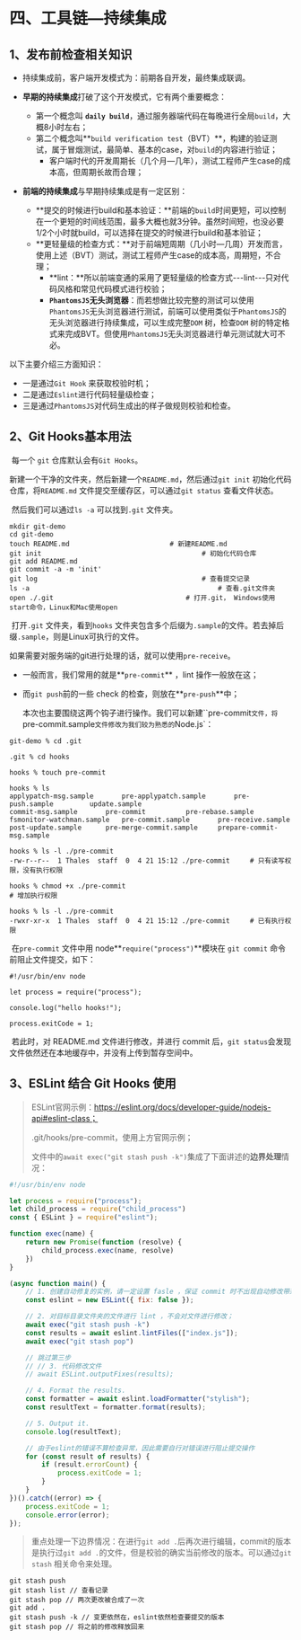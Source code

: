 # 四、工具链—持续集成

## 1、发布前检查相关知识

* 持续集成前，客户端开发模式为：前期各自开发，最终集成联调。

* **早期的持续集成**打破了这个开发模式，它有两个重要概念：
  * 第一个概念叫 **`daily build`**，通过服务器端代码在每晚进行全局`build`，大概8小时左右；
  * 第二个概念叫**`build verification test`（BVT）**，构建的验证测试，属于冒烟测试，最简单、基本的case，对`build`的内容进行验证；
    * 客户端时代的开发周期长（几个月—几年），测试工程师产生case的成本高，但周期长故而合理；

* **前端的持续集成**与早期持续集成是有一定区别：
  * **提交的时候进行build和基本验证：**前端的`build`时间更短，可以控制在一个更短的时间线范围，最多大概也就3分钟。虽然时间短，也没必要1/2个小时就build，可以选择在提交的时候进行build和基本验证；
  * **更轻量级的检查方式：**对于前端短周期（几小时—几周）开发而言，使用上述（BVT）测试，测试工程师产生case的成本高，周期短，不合理；
    * **lint：**所以前端变通的采用了更轻量级的检查方式---lint---只对代码风格和常见代码模式进行校验；
    * **`PhantomsJS`无头浏览器**：而若想做比较完整的测试可以使用`PhantomsJS`无头浏览器进行测试，前端可以使用类似于`PhantomsJS`的无头浏览器进行持续集成，可以生成完整`DOM` 树，检查`DOM` 树的特定格式来完成BVT。但使用`PhantomsJS`无头浏览器进行单元测试就大可不必。

以下主要介绍三方面知识：

* 一是通过`Git Hook` 来获取校验时机；
* 二是通过`Eslint`进行代码轻量级检查；
* 三是通过`PhantomsJS`对代码生成出的样子做规则校验和检查。

## 2、Git Hooks基本用法

​		每一个 `git` 仓库默认会有`Git Hooks`。

​		新建一个干净的文件夹，然后新建一个`README.md`，然后通过`git init` 初始化代码仓库，将`README.md` 文件提交至缓存区，可以通过`git status` 查看文件状态。

​		然后我们可以通过`ls -a` 可以找到`.git` 文件夹。

```shell
mkdir git-demo
cd git-demo
touch README.md							# 新建README.md 
git init										# 初始化代码仓库
git add README.md
git commit -a -m 'init'
git log											# 查看提交记录
ls -a												# 查看.git文件夹
open ./.git									# 打开.git， Windows使用start命令，Linux和Mac使用open
```

​		打开`.git` 文件夹，看到`hooks` 文件夹包含多个后缀为`.sample`的文件。若去掉后缀`.sample`，则是Linux可执行的文件。

​		如果需要对服务端的git进行处理的话，就可以使用`pre-receive`。

* 一般而言，我们常用的就是**`pre-commit`** ，lint 操作一般放在这；

* 而`git push`前的一些 check 的检查，则放在**`pre-push`**中；

  本次也主要围绕这两个钩子进行操作。我们可以新建``pre-commit`文件，将`pre-commit.sample`文件修改为我们较为熟悉的`Node.js`：

```shell
git-demo % cd .git

.git % cd hooks

hooks % touch pre-commit

hooks % ls
applypatch-msg.sample		pre-applypatch.sample		pre-push.sample			update.sample
commit-msg.sample		pre-commit			pre-rebase.sample
fsmonitor-watchman.sample	pre-commit.sample		pre-receive.sample
post-update.sample		pre-merge-commit.sample		prepare-commit-msg.sample

hooks % ls -l ./pre-commit
-rw-r--r--  1 Thales  staff  0  4 21 15:12 ./pre-commit		# 只有读写权限，没有执行权限

hooks % chmod +x ./pre-commit															# 增加执行权限

hooks % ls -l ./pre-commit   
-rwxr-xr-x  1 Thales  staff  0  4 21 15:12 ./pre-commit		# 已有执行权限

```

​		在`pre-commit` 文件中用 node**`require("process")`**模块在 `git commit` 命令前阻止文件提交，如下：

```
#!/usr/bin/env node

let process = require("process");

console.log("hello hooks!");

process.exitCode = 1;
```

​		若此时，对 README.md 文件进行修改，并进行 commit 后，`git status`会发现文件依然还在本地缓存中，并没有上传到暂存空间中。

## 3、ESLint 结合 Git Hooks 使用

>  ESLint官网示例：https://eslint.org/docs/developer-guide/nodejs-api#eslint-class；
>
> .git/hooks/pre-commit，使用上方官网示例；
>
> 文件中的`await exec("git stash push -k")`集成了下面讲述的**边界处理**情况：

```js
#!/usr/bin/env node

let process = require("process");
let child_process = require("child_process")
const { ESLint } = require("eslint");

function exec(name) {
    return new Promise(function (resolve) {
        child_process.exec(name, resolve)
    })
}

(async function main() {
    // 1. 创建自动修复的实例，请一定设置 fasle ，保证 commit 时不出现自动修改带来的 bug ；
    const eslint = new ESLint({ fix: false });

    // 2. 对目标目录文件夹的文件进行 lint ，不会对文件进行修改；
    await exec("git stash push -k")
    const results = await eslint.lintFiles(["index.js"]);
    await exec("git stash pop")

    // 跳过第三步
    // // 3. 代码修改文件
    // await ESLint.outputFixes(results);

    // 4. Format the results.
    const formatter = await eslint.loadFormatter("stylish");
    const resultText = formatter.format(results);

    // 5. Output it.
    console.log(resultText);

    // 由于eslint的错误不算检查异常，因此需要自行对错误进行阻止提交操作
    for (const result of results) {
        if (result.errorCount) {
            process.exitCode = 1;
        }
    }
})().catch((error) => {
    process.exitCode = 1;
    console.error(error);
});
```

> 重点处理一下边界情况：在进行`git add .`后再次进行编辑，commit的版本是执行过`git add .`的文件，但是校验的确实当前修改的版本。可以通过`git stash` 相关命令来处理。

```shell
git stash push
git stash list // 查看记录
git stash pop // 两次更改被合成了一次
git add .
git stash push -k // 变更依然在，eslint依然检查要提交的版本
git stash pop // 将之前的修改释放回来
```

